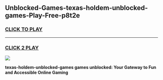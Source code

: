 
## Unblocked-Games-texas-holdem-unblocked-games-Play-Free-p8t2e
<h3>
<a href="https://premium76.site?title=texas-holdem-unblocked-games&ref=18A">CLICK TO PLAY</a></h3>
<hr>

<h3>
<a href="https://premium76.site?title=texas-holdem-unblocked-games&ref=18A">CLICK 2 PLAY</a>
  
</h3>

<a href="https://premium76.site?title=texas-holdem-unblocked-games&ref=18A"><img src="https://clearcache.store/games.png"></a>


**texas-holdem-unblocked-games games unblocked: Your Gateway to Fun and Accessible Online Gaming**
